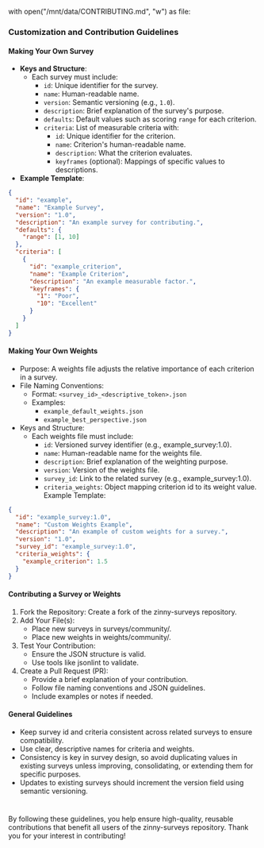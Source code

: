 with open("/mnt/data/CONTRIBUTING.md", "w") as file:
### Customization and Contribution Guidelines

#### **Making Your Own Survey**
- **Keys and Structure**:
  - Each survey must include:
    - `id`: Unique identifier for the survey.
    - `name`: Human-readable name.
    - `version`: Semantic versioning (e.g., `1.0`).
    - `description`: Brief explanation of the survey's purpose.
    - `defaults`: Default values such as scoring `range` for each criterion.
    - `criteria`: List of measurable criteria with:
      - `id`: Unique identifier for the criterion.
      - `name`: Criterion's human-readable name.
      - `description`: What the criterion evaluates.
      - `keyframes` (optional): Mappings of specific values to descriptions.
- **Example Template**:
```json
{
  "id": "example",
  "name": "Example Survey",
  "version": "1.0",
  "description": "An example survey for contributing.",
  "defaults": {
    "range": [1, 10]
  },
  "criteria": [
    {
      "id": "example_criterion",
      "name": "Example Criterion",
      "description": "An example measurable factor.",
      "keyframes": {
        "1": "Poor",
        "10": "Excellent"
      }
    }
  ]
}
```
#### **Making Your Own Weights**
- Purpose: A weights file adjusts the relative importance of each criterion in a survey.
- File Naming Conventions:
    - Format: `<survey_id>_<descriptive_token>.json`
    - Examples: 
      - `example_default_weights.json`
      - `example_best_perspective.json`
- Keys and Structure:
    - Each weights file must include:
      - `id`: Versioned survey identifier (e.g., example_survey:1.0).
      - `name`: Human-readable name for the weights file.
      - `description`: Brief explanation of the weighting purpose.
      - `version`: Version of the weights file.
      - `survey_id`: Link to the related survey (e.g., example_survey:1.0).
      - `criteria_weights`: Object mapping criterion id to its weight value.
Example Template:
```json
{
  "id": "example_survey:1.0",
  "name": "Custom Weights Example",
  "description": "An example of custom weights for a survey.",
  "version": "1.0",
  "survey_id": "example_survey:1.0",
  "criteria_weights": {
    "example_criterion": 1.5
  }
}
```
#### **Contributing a Survey or Weights**
1. Fork the Repository: Create a fork of the zinny-surveys repository.
1. Add Your File(s):
   - Place new surveys in surveys/community/.
   - Place new weights in weights/community/.
1. Test Your Contribution:
   - Ensure the JSON structure is valid.
   - Use tools like jsonlint to validate.
1. Create a Pull Request (PR):
   - Provide a brief explanation of your contribution.
   - Follow file naming conventions and JSON guidelines.
   - Include examples or notes if needed.
#### **General Guidelines**
- Keep survey id and criteria consistent across related surveys to ensure compatibility.
- Use clear, descriptive names for criteria and weights.
- Consistency is key in survey design, so avoid duplicating values in existing surveys unless improving, consolidating, or extending them for specific purposes.
- Updates to existing surveys should increment the version field using semantic versioning.

#
By following these guidelines, you help ensure high-quality, reusable contributions that benefit all users of the zinny-surveys repository. Thank you for your interest in contributing!
